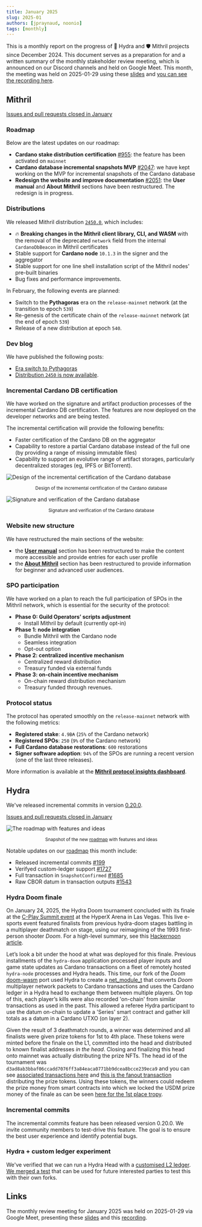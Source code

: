 ```yaml
---
title: January 2025
slug: 2025-01
authors: [jpraynaud, noonio]
tags: [monthly]
---
```


This is a monthly report on the progress of 🐲 Hydra and 🛡 Mithril projects since December 2024. This document serves as a preparation for and a written summary of the monthly stakeholder review meeting, which is announced on our Discord channels and held on Google Meet. This month, the meeting was held on 2025-01-29 using these [slides][slides] and [you can see the recording here][recording].

## Mithril

[Issues and pull requests closed in January](https://github.com/input-output-hk/mithril/issues?q=is%3Aclosed+sort%3Aupdated-desc+closed%3A2025-01-01..2025-01-31)

### Roadmap

Below are the latest updates on our roadmap:

- **Cardano stake distribution certification** [#955](https://github.com/input-output-hk/mithril/issues/955): the feature has been activated on `mainnet`
- **Cardano database incremental snapshots MVP** [#2047](https://github.com/input-output-hk/mithril/issues/2047): we have kept working on the MVP for incremental snapshots of the Cardano database
- **Redesign the website and improve documentation** [#2051](https://github.com/input-output-hk/mithril/issues/2051): the **User manual** and **About Mithril** sections have been restructured. The redesign is in progress.

### Distributions

We released Mithril distribution [`2450.0`](https://github.com/input-output-hk/mithril/releases/tag/2450.0), which includes:

- 🔥 **Breaking changes in the Mithril client library, CLI, and WASM** with the removal of the deprecated `network` field from the internal `CardanoDbBeacon` in Mithril certificates
- Stable support for **Cardano node** `10.1.3` in the signer and the aggregator
- Stable support for one line shell installation script of the Mithril nodes' pre-built binaries
- Bug fixes and performance improvements.

In February, the following events are planned:

- Switch to the **Pythagoras** era on the `release-mainnet` network (at the transition to epoch `539`)
- Re-genesis of the certificate chain of the `release-mainnet` network (at the end of epoch `539`)
- Release of a new distribution at epoch `540`.

### Dev blog

We have published the following posts:

- [Era switch to Pythagoras](https://mithril.network/doc/dev-blog/2024/12/17/era-switch-pythagoras)
- [Distribution `2450` is now available](https://mithril.network/doc/dev-blog/2024/12/17/distribution-2450).

### Incremental Cardano DB certification

We have worked on the signature and artifact production processes of the incremental Cardano DB certification. The features are now deployed on the developer networks and are being tested.

The incremental certification will provide the following benefits:

- Faster certification of the Cardano DB on the aggregator
- Capability to restore a partial Cardano database instead of the full one (by providing a range of missing immutable files)
- Capability to support an evolutive range of artifact storages, particularly decentralized storages (eg, IPFS or BitTorrent).

![Design of the incremental certification of the Cardano database](./img/2025-01-mithril-cardano-db-incremental-certification.jpg)
<small><center>Design of the incremental certification of the Cardano database</center></small>

![Signature and verification of the Cardano database](./img/2025-01-mithril-cardano-db-incremental-signature-verification.jpg)
<small><center>Signature and verification of the Cardano database</center></small>

### Website new structure

We have restructured the main sections of the website:

- the [**User manual**](https://mithril.network/doc/manual/welcome) section has been restructured to make the content more accessible and provide entries for each user profile
- the [**About Mithril**](https://mithril.network/doc/mithril/intro) section has been restructured to provide information for beginner and advanced user audiences.

### SPO participation

We have worked on a plan to reach the full participation of SPOs in the Mithril network, which is essential for the security of the protocol:

- **Phase 0: Guild Operators’ scripts adjustment**
  - Install Mithril by default (currently opt-in)
- **Phase 1: node integration**
  - Bundle Mithril with the Cardano node
  - Seamless integration
  - Opt-out option
- **Phase 2: centralized incentive mechanism**
  - Centralized reward distribution
  - Treasury funded via external funds
- **Phase 3: on-chain incentive mechanism**
  - On-chain reward distribution mechanism
  - Treasury funded through revenues.

### Protocol status

The protocol has operated smoothly on the `release-mainnet` network with the following metrics:

- **Registered stake**: `4.9B₳` (`25%` of the Cardano network)
- **Registered SPOs**: `250` (`9%` of the Cardano network)
- **Full Cardano database restorations**: `600` restorations
- **Signer software adoption**: `94%` of the SPOs are running a recent version (one of the last three releases).

More information is available at the [**Mithril protocol insights dashboard**](https://lookerstudio.google.com/s/mbL23-8gibI).

## Hydra

We've released incremental commits in version
[0.20.0](https://github.com/cardano-scaling/hydra/releases/tag/0.20.0).

[Issues and pull requests closed in January](https://github.com/cardano-scaling/hydra/issues?q=is%3Aclosed+sort%3Aupdated-desc+closed%3A2025-01-01..2025-01-31)

![The roadmap with features and ideas](./img/2025-01-hydra-roadmap.png)
<small><center>Snapshot of the new [roadmap](https://github.com/orgs/cardano-scaling/projects/7/views/1) with features and ideas</center></small>

Notable updates on our [roadmap](https://github.com/orgs/cardano-scaling/projects/7/views/1) this month include:

- Released incremental commits [#199](https://github.com/cardano-scaling/hydra/issues/199)
- Verifyed custom-ledger support [#1727](https://github.com/cardano-scaling/hydra/issues/1727)
- Full transaction in `SnapshotConfirmed` [#1685](https://github.com/cardano-scaling/hydra/pull/1685)
- Raw CBOR datum in transaction outputs [#1543](https://github.com/cardano-scaling/hydra/issues/1543)

### Hydra Doom finale

On January 24, 2025, the Hydra Doom tournament concluded with its finale at the [C-Play Summit event](https://lu.ma/cplay?tk=RqNYcG) at the HyperX Arena in Las Vegas. This live e-sports event featured finalists from previous hydra-doom stages battling in a multiplayer deathmatch on stage, using our reimagining of the 1993 first-person shooter _Doom_. For a high-level summary, see this [Hackernoon article](https://hackernoon.com/hydra-achieves-1-million-tps-validating-cardano-as-the-fastest-blockchain).

Let’s look a bit under the hood at what was deployed for this finale. Previous installments of the `hydra-doom` application processed player inputs and game state updates as Cardano transactions on a fleet of remotely hosted `hydra-node` processes and Hydra heads. This time, our fork of the _Doom_ [doom-wasm](https://github.com/cardano-scaling/doom-wasm) port used Hydra to create a [net_module_t](https://github.com/cardano-scaling/doom-wasm/blob/9375223120772539e21165907cff8a1a9cf19bc3/src/net_hydra.c#L193-L196) that converts _Doom_ multiplayer network packets to Cardano transactions and uses the Cardano ledger in a Hydra head to exchange them between multiple players. On top of this, each player’s kills were also recorded 'on-chain' from similar transactions as used in the past. This allowed a referee Hydra participant to use the datum on-chain to update a 'Series' smart contract and gather kill totals as a datum in a Cardano UTXO (on layer 2).

Given the result of 3 deathmatch rounds, a winner was determined and all finalists were given prize tokens for 1st to 4th place. These tokens were minted before the finale on the L1, committed into the head and distributed to known finalist addresses _in the head_. Closing and finalizing this head onto mainnet was actually distributing the prize NFTs. The head id of the tournament was `d3ad8ab3bbaf06ccadd7076ff3a84eaca0771bb9dcea8bcce239eca9` and you can see [associated transactions here](https://cexplorer.io/policy/d3ad8ab3bbaf06ccadd7076ff3a84eaca0771bb9dcea8bcce239eca9/tx#data) and [this is the fanout transaction](https://cexplorer.io/tx/09010ab28996c6e75fb3fcda998f7190d71357eec31a110906bfdb6127a23392) distributing the prize tokens. Using these tokens, the winners could redeem the prize money from smart contracts into which we locked the USDM prize money of the finale as can be seen [here for the 1st place tropy](https://cexplorer.io/tx/99864dd973d1fe45e69e8b94dbbca4a4533b60dbe34517d1c8d8928fbabd945b).

### Incremental commits

The incremental commits feature has been released version 0.20.0. We invite community members to test-drive this feature. The goal is to ensure the best user experience and identify potential bugs.

### Hydra + custom ledger experiment

We've verified that we can run a Hydra Head with a [customised L2
ledger](https://github.com/cardano-scaling/hydra/issues/1727). [We merged a
test](https://github.com/cardano-scaling/hydra/pull/1796) that can be used for
future interested parties to test this with their own forks.

## Links

The monthly review meeting for January 2025 was held on 2025-01-29 via Google Meet,
presenting these [slides][slides] and this [recording][recording].

[slides]: https://docs.google.com/presentation/d/1_-B2CF1YA-xwwfskmiqqBcctha3VyNEHAHN5C87tOh4
[recording]: https://drive.google.com/file/d/1Hq2rYVB6xR-RNP5U0P_n2s8pAUbS2A_G/view?usp=drive_link
